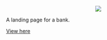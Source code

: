 <p align="center">
  <img src="https://citrusbank.netlify.app/assets/logo-1c8f63b5.png">
</p>
A landing page for a bank.

<a href="https://citrusbank.netlify.app/">View here</a>
